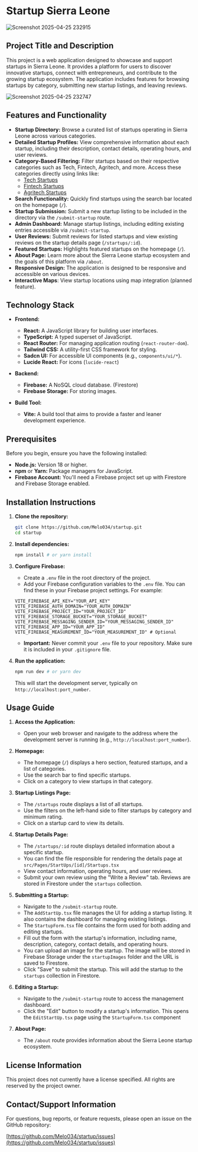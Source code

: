 # Startup Sierra Leone

![Screenshot 2025-04-25 232915](https://github.com/user-attachments/assets/a3655089-f389-4c93-88cb-f3fc415a702d)

## Project Title and Description

This project is a web application designed to showcase and support startups in Sierra Leone. It provides a platform for users to discover innovative startups, connect with entrepreneurs, and contribute to the growing startup ecosystem. The application includes features for browsing startups by category, submitting new startup listings, and leaving reviews.

![Screenshot 2025-04-25 232747](https://github.com/user-attachments/assets/2d0f21c4-33c9-4180-a79a-202d151fd4ac)

## Features and Functionality

*   **Startup Directory:** Browse a curated list of startups operating in Sierra Leone across various categories.
*   **Detailed Startup Profiles:** View comprehensive information about each startup, including their description, contact details, operating hours, and user reviews.
*   **Category-Based Filtering:** Filter startups based on their respective categories such as Tech, Fintech, Agritech, and more.  Access these categories directly using links like:
    *   [Tech Startups](/startups?category=tech)
    *   [Fintech Startups](/startups?category=fintech)
    *   [Agritech Startups](/startups?category=agritech)
*   **Search Functionality:** Quickly find startups using the search bar located on the homepage (`/`).
*   **Startup Submission:**  Submit a new startup listing to be included in the directory via the `/submit-startup` route.
*   **Admin Dashboard:** Manage startup listings, including editing existing entries accessible via `/submit-startup`.
*   **User Reviews:**  Submit reviews for listed startups and view existing reviews on the startup details page (`/startups/:id`).
*   **Featured Startups:**  Highlights featured startups on the homepage (`/`).
*   **About Page:**  Learn more about the Sierra Leone startup ecosystem and the goals of this platform via `/about`.
*   **Responsive Design:** The application is designed to be responsive and accessible on various devices.
*   **Interactive Maps**: View startup locations using map integration (planned feature).

## Technology Stack

*   **Frontend:**
    *   **React:**  A JavaScript library for building user interfaces.
    *   **TypeScript:**  A typed superset of JavaScript.
    *   **React Router:** For managing application routing (`react-router-dom`).
    *   **Tailwind CSS:**  A utility-first CSS framework for styling.
    *   **Sadcn UI:** For accessible UI components (e.g., `components/ui/*`).
    *   **Lucide React:** For icons (`lucide-react`)
      
*   **Backend:**
    *   **Firebase:** A NoSQL cloud database. (Firestore)
    *   **Firebase Storage:**  For storing images.
*   **Build Tool:**
    *   **Vite:** A build tool that aims to provide a faster and leaner development experience.

## Prerequisites

Before you begin, ensure you have the following installed:

*   **Node.js:** Version 18 or higher.
*   **npm** or **Yarn:** Package managers for JavaScript.
*   **Firebase Account:** You'll need a Firebase project set up with Firestore and Firebase Storage enabled.

## Installation Instructions

1.  **Clone the repository:**

    ```bash
    git clone https://github.com/Melo034/startup.git
    cd startup
    ```

2.  **Install dependencies:**

    ```bash
    npm install # or yarn install
    ```

3.  **Configure Firebase:**

    *   Create a `.env` file in the root directory of the project.
    *   Add your Firebase configuration variables to the `.env` file.  You can find these in your Firebase project settings. For example:

    ```
    VITE_FIREBASE_API_KEY="YOUR_API_KEY"
    VITE_FIREBASE_AUTH_DOMAIN="YOUR_AUTH_DOMAIN"
    VITE_FIREBASE_PROJECT_ID="YOUR_PROJECT_ID"
    VITE_FIREBASE_STORAGE_BUCKET="YOUR_STORAGE_BUCKET"
    VITE_FIREBASE_MESSAGING_SENDER_ID="YOUR_MESSAGING_SENDER_ID"
    VITE_FIREBASE_APP_ID="YOUR_APP_ID"
    VITE_FIREBASE_MEASUREMENT_ID="YOUR_MEASUREMENT_ID" # Optional
    ```

    *   **Important:**  Never commit your `.env` file to your repository.  Make sure it is included in your `.gitignore` file.

4.  **Run the application:**

    ```bash
    npm run dev # or yarn dev
    ```

    This will start the development server, typically on `http://localhost:port_number`.

## Usage Guide

1.  **Access the Application:**

    *   Open your web browser and navigate to the address where the development server is running (e.g., `http://localhost:port_number`).

2.  **Homepage:**

    *   The homepage (`/`) displays a hero section, featured startups, and a list of categories.
    *   Use the search bar to find specific startups.
    *   Click on a category to view startups in that category.

3.  **Startup Listings Page:**

    *   The `/startups` route displays a list of all startups.
    *   Use the filters on the left-hand side to filter startups by category and minimum rating.
    *   Click on a startup card to view its details.

4.  **Startup Details Page:**

    *   The `/startups/:id` route displays detailed information about a specific startup.
    *   You can find the file responsible for rendering the details page at `src/Pages/StartUps/[id]/Startups.tsx`
    *   View contact information, operating hours, and user reviews.
    *   Submit your own review using the "Write a Review" tab.  Reviews are stored in Firestore under the `startups` collection.

5.  **Submitting a Startup:**

    *   Navigate to the `/submit-startup` route.
    *   The `AddStartUp.tsx` file manages the UI for adding a startup listing. It also contains the dashboard for managing existing listings.
    *   The `StartupForm.tsx` file contains the form used for both adding and editing startups.
    *   Fill out the form with the startup's information, including name, description, category, contact details, and operating hours.
    *   You can upload an image for the startup. The image will be stored in Firebase Storage under the `startupImages` folder and the URL is saved to Firestore.
    *   Click "Save" to submit the startup.  This will add the startup to the `startups` collection in Firestore.

6.  **Editing a Startup:**

    *   Navigate to the `/submit-startup` route to access the management dashboard.
    *   Click the "Edit" button to modify a startup's information. This opens the `EditStartUp.tsx` page using the `StartupForm.tsx` component

7.  **About Page:**

    *   The `/about` route provides information about the Sierra Leone startup ecosystem.


## License Information

This project does not currently have a license specified. All rights are reserved by the project owner.

## Contact/Support Information

For questions, bug reports, or feature requests, please open an issue on the GitHub repository:

[https://github.com/Melo034/startup/issues](https://github.com/Melo034/startup/issues)
